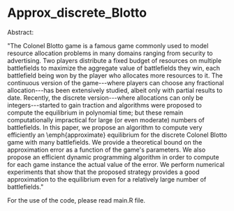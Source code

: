 # Approx_discrete_Blotto
Abstract:

"The Colonel Blotto game is a famous game commonly used to model resource allocation problems in many domains ranging from security to advertising. Two players distribute a fixed budget of resources on multiple battlefields to maximize the aggregate value of battlefields they win, each battlefield being won by the player who allocates more resources to it. The continuous version of the game---where players can choose any fractional allocation---has been extensively studied, albeit only with partial results to date. Recently, the discrete version---where allocations can only be integers---started to gain traction and algorithms were proposed to compute the equilibrium in polynomial time; but these remain computationally impractical for large (or even moderate) numbers of battlefields. In this paper, we propose an algorithm to compute very efficiently an \emph{approximate} equilibrium for the discrete Colonel Blotto game with many battlefields. We provide a theoretical bound on the approximation error as a function of the game's parameters. We also propose an efficient dynamic programming algorithm in order to compute for each game instance the actual value of the error. We perform numerical experiments that show that the proposed strategy provides a good approximation to the equilibrium even for a relatively large number of battlefields."

For the use of the code, please read main.R file.
